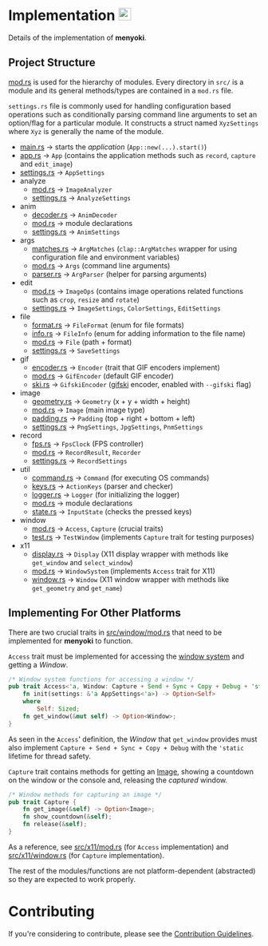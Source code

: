 # Implementation <a href="https://github.com/orhun/menyoki"><img src="https://user-images.githubusercontent.com/24392180/99184076-96c10b00-2751-11eb-99ea-ad962144df76.png" width="25"></a>

Details of the implementation of **menyoki**.

## Project Structure

[mod.rs](https://doc.rust-lang.org/rust-by-example/mod/split.html) is used for the hierarchy of modules. Every directory in `src/` is a module and its general methods/types are contained in a `mod.rs` file.

`settings.rs` file is commonly used for handling configuration based operations such as conditionally parsing command line arguments to set an option/flag for a particular module. It constructs a struct named `XyzSettings` where `Xyz` is generally the name of the module.

* [main.rs](https://github.com/orhun/menyoki/blob/master/src/main.rs) -> starts the _application_ (`App::new(...).start()`)
* [app.rs](https://github.com/orhun/menyoki/blob/master/src/app.rs) -> `App` (contains the application methods such as `record`, `capture` and `edit_image`)
* [settings.rs](https://github.com/orhun/menyoki/blob/master/src/settings.rs) -> `AppSettings`
* analyze
  * [mod.rs](https://github.com/orhun/menyoki/blob/master/src/analyze/mod.rs) -> `ImageAnalyzer`
  * [settings.rs](https://github.com/orhun/menyoki/blob/master/src/analyze/settings.rs) -> `AnalyzeSettings`
* anim
  * [decoder.rs](https://github.com/orhun/menyoki/blob/master/src/anim/decoder.rs) -> `AnimDecoder`
  * [mod.rs](https://github.com/orhun/menyoki/blob/master/src/anim/mod.rs) -> module declarations
  * [settings.rs](https://github.com/orhun/menyoki/blob/master/src/anim/settings.rs) -> `AnimSettings`
* args
  * [matches.rs](https://github.com/orhun/menyoki/blob/master/src/args/matches.rs) -> `ArgMatches` (`clap::ArgMatches` wrapper for using configuration file and environment variables)
  * [mod.rs](https://github.com/orhun/menyoki/blob/master/src/args/mod.rs) -> `Args` (command line arguments)
  * [parser.rs](https://github.com/orhun/menyoki/blob/master/src/args/parser.rs) -> `ArgParser` (helper for parsing arguments)
* edit
  * [mod.rs](https://github.com/orhun/menyoki/blob/master/src/edit/mod.rs) -> `ImageOps` (contains image operations related functions such as `crop`, `resize` and `rotate`)
  * [settings.rs](https://github.com/orhun/menyoki/blob/master/src/edit/settings.rs) -> `ImageSettings`, `ColorSettings`, `EditSettings`
* file
  * [format.rs](https://github.com/orhun/menyoki/blob/master/src/file/format.rs) -> `FileFormat` (enum for file formats)
  * [info.rs](https://github.com/orhun/menyoki/blob/master/src/file/info.rs) -> `FileInfo` (enum for adding information to the file name)
  * [mod.rs](https://github.com/orhun/menyoki/blob/master/src/file/mod.rs) -> `File` (path + format)
  * [settings.rs](https://github.com/orhun/menyoki/blob/master/src/file/settings.rs) -> `SaveSettings`
* gif
  * [encoder.rs](https://github.com/orhun/menyoki/blob/master/src/gif/encoder.rs) -> `Encoder` (trait that GIF encoders implement)
  * [mod.rs](https://github.com/orhun/menyoki/blob/master/src/gif/mod.rs) -> `GifEncoder` (default GIF encoder)
  * [ski.rs](https://github.com/orhun/menyoki/blob/master/src/gif/ski.rs) -> `GifskiEncoder` ([gifski](https://gif.ski/) encoder, enabled with `--gifski` flag)
* image
  * [geometry.rs](https://github.com/orhun/menyoki/blob/master/src/image/geometry.rs) -> `Geometry` (x + y + width + height)
  * [mod.rs](https://github.com/orhun/menyoki/blob/master/src/image/mod.rs) -> `Image` (main image type)
  * [padding.rs](https://github.com/orhun/menyoki/blob/master/src/image/padding.rs) -> `Padding` (top + right + bottom + left)
  * [settings.rs](https://github.com/orhun/menyoki/blob/master/src/image/settings.rs) -> `PngSettings`, `JpgSettings`, `PnmSettings`
* record
  * [fps.rs](https://github.com/orhun/menyoki/blob/master/src/record/fps.rs) -> `FpsClock` (FPS controller)
  * [mod.rs](https://github.com/orhun/menyoki/blob/master/src/record/mod.rs) -> `RecordResult`, `Recorder`
  * [settings.rs](https://github.com/orhun/menyoki/blob/master/src/record/settings.rs) -> `RecordSettings`
* util
  * [command.rs](https://github.com/orhun/menyoki/blob/master/src/util/command.rs) -> `Command` (for executing OS commands)
  * [keys.rs](https://github.com/orhun/menyoki/blob/master/src/util/keys.rs) -> `ActionKeys` (parser and checker)
  * [logger.rs](https://github.com/orhun/menyoki/blob/master/src/util/logger.rs) -> `Logger` (for initializing the logger)
  * [mod.rs](https://github.com/orhun/menyoki/blob/master/src/util/mod.rs) -> module declarations
  * [state.rs](https://github.com/orhun/menyoki/blob/master/src/util/state.rs) -> `InputState` (checks the pressed keys)
* window
  * [mod.rs](https://github.com/orhun/menyoki/blob/master/src/window/mod.rs) -> `Access`, `Capture` (crucial traits)
  * [test.rs](https://github.com/orhun/menyoki/blob/master/src/window/test.rs) -> `TestWindow` (implements `Capture` trait for testing purposes)
* x11
    * [display.rs](https://github.com/orhun/menyoki/blob/master/src/x11/display.rs) -> `Display` (X11 display wrapper with methods like `get_window` and `select_window`)
    * [mod.rs](https://github.com/orhun/menyoki/blob/master/src/x11/mod.rs) -> `WindowSystem` (implements `Access` trait for X11)
    * [window.rs](https://github.com/orhun/menyoki/blob/master/src/x11/window.rs) -> `Window` (X11 window wrapper with methods like `get_geometry` and `get_name`)

## Implementing For Other Platforms

There are two crucial traits in [src/window/mod.rs](https://github.com/orhun/menyoki/blob/master/src/window/mod.rs) that need to be implemented for **menyoki** to function.

`Access` trait must be implemented for accessing the [window system](https://en.wikipedia.org/wiki/Windowing_system) and getting a _Window_.

```rust
/* Window system functions for accessing a window */
pub trait Access<'a, Window: Capture + Send + Sync + Copy + Debug + 'static> {
	fn init(settings: &'a AppSettings<'a>) -> Option<Self>
	where
		Self: Sized;
	fn get_window(&mut self) -> Option<Window>;
}
```

As seen in the `Access`' definition, the _Window_ that `get_window` provides must also implement `Capture + Send + Sync + Copy + Debug` with the `'static` lifetime for thread safety.

`Capture` trait contains methods for getting an [Image](https://github.com/orhun/menyoki/blob/master/src/image/mod.rs), showing a countdown on the window or the console and, releasing the _captured_ window.

```rust
/* Window methods for capturing an image */
pub trait Capture {
	fn get_image(&self) -> Option<Image>;
	fn show_countdown(&self);
	fn release(&self);
}
```

As a reference, see [src/x11/mod.rs](https://github.com/orhun/menyoki/blob/master/src/x11/mod.rs) (for `Access` implementation) and [src/x11/window.rs](https://github.com/orhun/menyoki/blob/master/src/x11/window.rs) (for `Capture` implementation).

The rest of the modules/functions are not platform-dependent (abstracted) so they are expected to work properly.

# Contributing

If you're considering to contribute, please see the [Contribution Guidelines](https://github.com/orhun/menyoki/blob/master/CONTRIBUTING.md).
